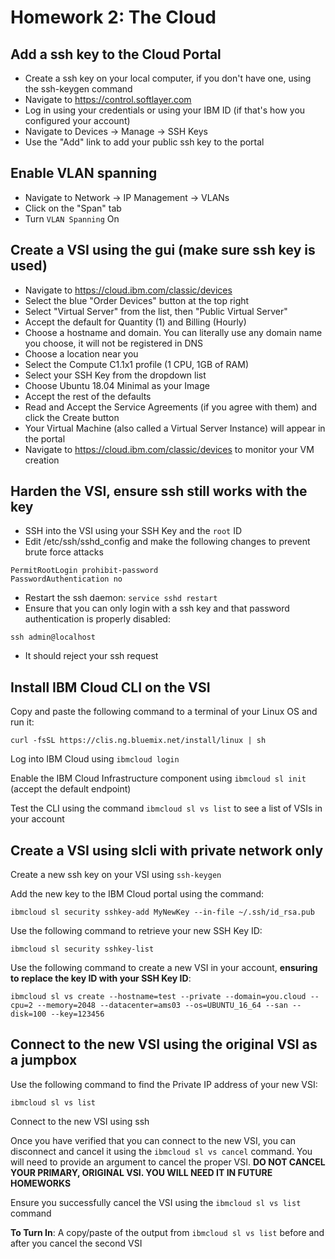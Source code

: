 # Homework 2: The Cloud

## Add a ssh key to the Cloud Portal
 - Create a ssh key on your local computer, if you don't have one, using the ssh-keygen command
 - Navigate to https://control.softlayer.com
 - Log in using your credentials or using your IBM ID (if that's how you configured your account)
 - Navigate to Devices -> Manage -> SSH Keys
 - Use the "Add" link to add your public ssh key to the portal

## Enable VLAN spanning
 - Navigate to Network -> IP Management -> VLANs
 - Click on the "Span" tab
 - Turn `VLAN Spanning` On

## Create a VSI using the gui (make sure ssh key is used)
 - Navigate to https://cloud.ibm.com/classic/devices
 - Select the blue "Order Devices" button at the top right
 - Select "Virtual Server" from the list, then "Public Virtual Server"
 - Accept the default for Quantity (1) and Billing (Hourly)
 - Choose a hostname and domain. You can literally use any domain name you choose, it will not be registered in DNS
 - Choose a location near you
 - Select the Compute C1.1x1 profile (1 CPU, 1GB of RAM)
 - Select your SSH Key from the dropdown list
 - Choose Ubuntu 18.04 Minimal as your Image
 - Accept the rest of the defaults
 - Read and Accept the Service Agreements (if you agree with them) and click the Create button
 - Your Virtual Machine (also called a Virtual Server Instance) will appear in the portal
 - Navigate to https://cloud.ibm.com/classic/devices to monitor your VM creation

## Harden the VSI, ensure ssh still works with the key
 - SSH into the VSI using your SSH Key and the `root` ID
 - Edit /etc/ssh/sshd_config and make the following changes to prevent brute force attacks

```
PermitRootLogin prohibit-password
PasswordAuthentication no
```
 - Restart the ssh daemon: `service sshd restart`
 - Ensure that you can only login with a ssh key and that password authentication is properly disabled:

```
ssh admin@localhost
```
 - It should reject your ssh request


## Install IBM Cloud CLI on the VSI

Copy and paste the following command to a terminal of your Linux OS and run it:

```
curl -fsSL https://clis.ng.bluemix.net/install/linux | sh
```

Log into IBM Cloud using `ibmcloud login`

Enable the IBM Cloud Infrastructure component using `ibmcloud sl init` (accept the default endpoint)

Test the CLI using the command `ibmcloud sl vs list` to see a list of VSIs in your account


## Create a VSI using slcli with private network only

Create a new ssh key on your VSI using `ssh-keygen`

Add the new key to the IBM Cloud portal using the command:

```
ibmcloud sl security sshkey-add MyNewKey --in-file ~/.ssh/id_rsa.pub
```

Use the following command to retrieve your new SSH Key ID:

```
ibmcloud sl security sshkey-list
```

Use the following command to create a new VSI in your account, **ensuring to replace the key ID with your SSH Key ID**:

```
ibmcloud sl vs create --hostname=test --private --domain=you.cloud --cpu=2 --memory=2048 --datacenter=ams03 --os=UBUNTU_16_64 --san --disk=100 --key=123456
```

## Connect to the new VSI using the original VSI as a jumpbox

Use the following command to find the Private IP address of your new VSI:

```
ibmcloud sl vs list
```

Connect to the new VSI using ssh 

Once you have verified that you can connect to the new VSI, you can disconnect and cancel it using the `ibmcloud sl vs cancel` command. You will need to provide an argument to cancel the proper VSI. **DO NOT CANCEL YOUR PRIMARY, ORIGINAL VSI. YOU WILL NEED IT IN FUTURE HOMEWORKS**

Ensure you successfully cancel the VSI using the `ibmcloud sl vs list` command

**To Turn In**: A copy/paste of the output from `ibmcloud sl vs list` before and after you cancel the second VSI

